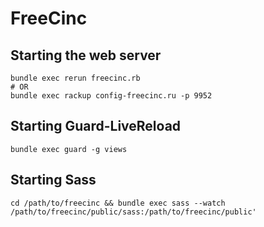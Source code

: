 FreeCinc
========

Starting the web server
-----------------------

    bundle exec rerun freecinc.rb
    # OR
    bundle exec rackup config-freecinc.ru -p 9952


Starting Guard-LiveReload
-------------------------

    bundle exec guard -g views


Starting Sass
-------------

    cd /path/to/freecinc && bundle exec sass --watch /path/to/freecinc/public/sass:/path/to/freecinc/public'
